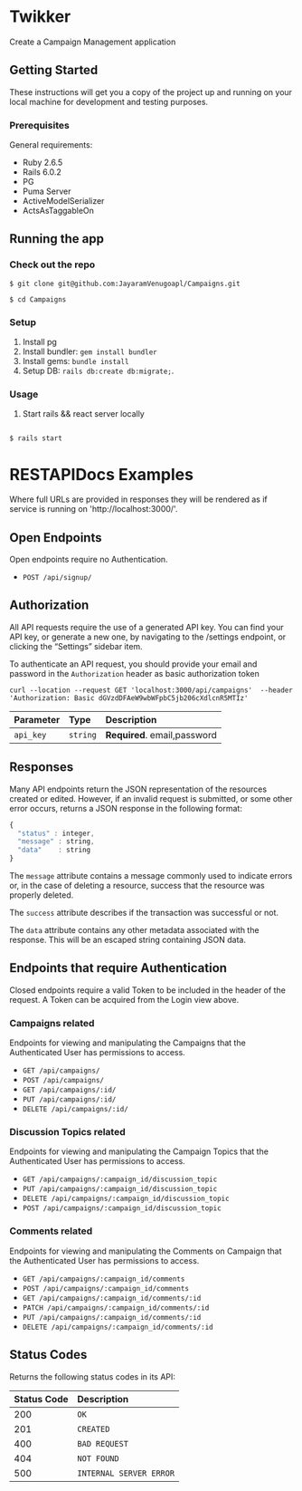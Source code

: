 # Twikker

Create a Campaign Management application

## Getting Started

These instructions will get you a copy of the project up and running on your local machine for development and testing purposes.

### Prerequisites

General requirements:

- Ruby 2.6.5
- Rails 6.0.2
- PG
- Puma Server
- ActiveModelSerializer
- ActsAsTaggableOn

## Running the app

### Check out the repo

```
$ git clone git@github.com:JayaramVenugoapl/Campaigns.git
```

```
$ cd Campaigns
```

### Setup

1. Install pg
2. Install bundler: `gem install bundler`
3. Install gems: `bundle install`
4. Setup DB: `rails db:create db:migrate;`.

### Usage

1. Start rails && react server locally

```

$ rails start

```

# RESTAPIDocs Examples

Where full URLs are provided in responses they will be rendered as if service
is running on 'http://localhost:3000/'.

## Open Endpoints

Open endpoints require no Authentication.

- `POST /api/signup/`

## Authorization

All API requests require the use of a generated API key. You can find your API key, or generate a new one, by navigating to the /settings endpoint, or clicking the “Settings” sidebar item.

To authenticate an API request, you should provide your email and password in the `Authorization` header as basic authorization token

```
curl --location --request GET 'localhost:3000/api/campaigns'  --header 'Authorization: Basic dGVzdDFAeW9wbWFpbC5jb206cXdlcnR5MTIz'
```

| Parameter | Type     | Description                  |
| :-------- | :------- | :--------------------------- |
| `api_key` | `string` | **Required**. email,password |

## Responses

Many API endpoints return the JSON representation of the resources created or edited. However, if an invalid request is submitted, or some other error occurs, returns a JSON response in the following format:

```javascript
{
  "status" : integer,
  "message" : string,
  "data"    : string
}
```

The `message` attribute contains a message commonly used to indicate errors or, in the case of deleting a resource, success that the resource was properly deleted.

The `success` attribute describes if the transaction was successful or not.

The `data` attribute contains any other metadata associated with the response. This will be an escaped string containing JSON data.

## Endpoints that require Authentication

Closed endpoints require a valid Token to be included in the header of the
request. A Token can be acquired from the Login view above.

### Campaigns related

Endpoints for viewing and manipulating the Campaigns that the Authenticated User has permissions to access.

- `GET /api/campaigns/`
- `POST /api/campaigns/`
- `GET /api/campaigns/:id/`
- `PUT /api/campaigns/:id/`
- `DELETE /api/campaigns/:id/`

### Discussion Topics related

Endpoints for viewing and manipulating the Campaign Topics that the Authenticated User has permissions to access.

- `GET /api/campaigns/:campaign_id/discussion_topic`
- `PUT /api/campaigns/:campaign_id/discussion_topic`
- `DELETE /api/campaigns/:campaign_id/discussion_topic`
- `POST /api/campaigns/:campaign_id/discussion_topic`

### Comments related

Endpoints for viewing and manipulating the Comments on Campaign that the Authenticated User has permissions to access.

- `GET /api/campaigns/:campaign_id/comments`
- `POST /api/campaigns/:campaign_id/comments`
- `GET /api/campaigns/:campaign_id/comments/:id`
- `PATCH /api/campaigns/:campaign_id/comments/:id`
- `PUT /api/campaigns/:campaign_id/comments/:id`
- `DELETE /api/campaigns/:campaign_id/comments/:id`

## Status Codes

Returns the following status codes in its API:

| Status Code | Description             |
| :---------- | :---------------------- |
| 200         | `OK`                    |
| 201         | `CREATED`               |
| 400         | `BAD REQUEST`           |
| 404         | `NOT FOUND`             |
| 500         | `INTERNAL SERVER ERROR` |
